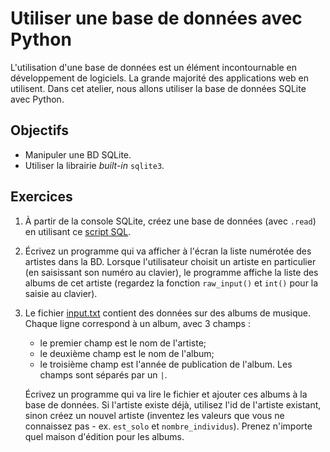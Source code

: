 Utiliser une base de données avec Python
========================================

L'utilisation d'une base de données est un élément incontournable en
développement de logiciels. La grande majorité des applications web en
utilisent. Dans cet atelier, nous allons utiliser la base de données SQLite avec
Python.

Objectifs
---------

* Manipuler une BD SQLite.
* Utiliser la librairie _built-in_ `sqlite3`.

Exercices
---------

1. À partir de la console SQLite, créez une base de données (avec `.read`) en
   utilisant ce [script SQL](https://github.com/jacquesberger/exemplesINF3005/blob/master/SQLite/musique.sql).

2. Écrivez un programme qui va afficher à l'écran la liste numérotée des artistes
   dans la BD. Lorsque l'utilisateur choisit un artiste en particulier (en
   saisissant son numéro au clavier), le programme affiche la liste des albums
   de cet artiste (regardez la fonction `raw_input()` et `int()` pour la saisie
   au clavier).

3. Le fichier [input.txt](input.txt) contient des données sur des albums de
   musique. Chaque ligne correspond à un album, avec 3 champs :
   * le premier champ est le nom de l'artiste;
   * le deuxième champ est le nom de l'album;
   * le troisième champ est l'année de publication de l'album.
   Les champs sont séparés par un `|`.

   Écrivez un programme qui va lire le fichier et ajouter ces albums à la base
   de données. Si l'artiste existe déjà, utilisez l'id de l'artiste existant,
   sinon créez un nouvel artiste (inventez les valeurs que vous ne connaissez
   pas - ex. `est_solo` et `nombre_individus`). Prenez n'importe quel maison
   d'édition pour les albums.
